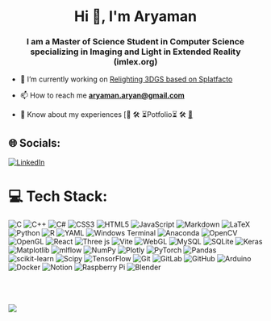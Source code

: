 <h1 align="center">Hi 👋, I'm Aryaman</h1>
<h3 align="center">I am a Master of Science Student in Computer Science specializing in Imaging and Light in Extended Reality (imlex.org)</h3>

- 🔭 I’m currently working on [Relighting 3DGS based on Splatfacto](https://github.com/AryamanSharma17/ReGauss_Nerfstudio)

- 📫 How to reach me **aryaman.aryan@gmail.com**

- 📄 Know about my experiences [🚧 🛠️ ⏳Potfolio⏳ 🛠️ [🚧](https://aryamansharma17.github.io/)

## 🌐 Socials:
[![LinkedIn](https://img.shields.io/badge/LinkedIn-%230077B5.svg?logo=linkedin&logoColor=white)](https://linkedin.com/in/https://www.linkedin.com/in/sharma-aryaman/) 

# 💻 Tech Stack:

![C](https://img.shields.io/badge/c-%2300599C.svg?style=flat&logo=c&logoColor=white) ![C++](https://img.shields.io/badge/c++-%2300599C.svg?style=flat&logo=c%2B%2B&logoColor=white) ![C#](https://img.shields.io/badge/c%23-%23239120.svg?style=flat&logo=csharp&logoColor=white) ![CSS3](https://img.shields.io/badge/css3-%231572B6.svg?style=flat&logo=css3&logoColor=white) ![HTML5](https://img.shields.io/badge/html5-%23E34F26.svg?style=flat&logo=html5&logoColor=white) ![JavaScript](https://img.shields.io/badge/javascript-%23323330.svg?style=flat&logo=javascript&logoColor=%23F7DF1E) ![Markdown](https://img.shields.io/badge/markdown-%23000000.svg?style=flat&logo=markdown&logoColor=white) ![LaTeX](https://img.shields.io/badge/latex-%23008080.svg?style=flat&logo=latex&logoColor=white) ![Python](https://img.shields.io/badge/python-3670A0?style=flat&logo=python&logoColor=ffdd54) ![R](https://img.shields.io/badge/r-%23276DC3.svg?style=flat&logo=r&logoColor=white) ![YAML](https://img.shields.io/badge/yaml-%23ffffff.svg?style=flat&logo=yaml&logoColor=151515) ![Windows Terminal](https://img.shields.io/badge/Windows%20Terminal-%234D4D4D.svg?style=flat&logo=windows-terminal&logoColor=white) ![Anaconda](https://img.shields.io/badge/Anaconda-%2344A833.svg?style=flat&logo=anaconda&logoColor=white) ![OpenCV](https://img.shields.io/badge/opencv-%23white.svg?style=flat&logo=opencv&logoColor=white) ![OpenGL](https://img.shields.io/badge/OpenGL-%23FFFFFF.svg?style=flat&logo=opengl) ![React](https://img.shields.io/badge/react-%2320232a.svg?style=flat&logo=react&logoColor=%2361DAFB) ![Three js](https://img.shields.io/badge/threejs-black?style=flat&logo=three.js&logoColor=white) ![Vite](https://img.shields.io/badge/vite-%23646CFF.svg?style=flat&logo=vite&logoColor=white) ![WebGL](https://img.shields.io/badge/WebGL-990000?logo=webgl&logoColor=white&style=flat) ![MySQL](https://img.shields.io/badge/mysql-4479A1.svg?style=flat&logo=mysql&logoColor=white) ![SQLite](https://img.shields.io/badge/sqlite-%2307405e.svg?style=flat&logo=sqlite&logoColor=white) ![Keras](https://img.shields.io/badge/Keras-%23D00000.svg?style=flat&logo=Keras&logoColor=white) ![Matplotlib](https://img.shields.io/badge/Matplotlib-%23ffffff.svg?style=flat&logo=Matplotlib&logoColor=black) ![mlflow](https://img.shields.io/badge/mlflow-%23d9ead3.svg?style=flat&logo=numpy&logoColor=blue) ![NumPy](https://img.shields.io/badge/numpy-%23013243.svg?style=flat&logo=numpy&logoColor=white) ![Plotly](https://img.shields.io/badge/Plotly-%233F4F75.svg?style=flat&logo=plotly&logoColor=white) ![PyTorch](https://img.shields.io/badge/PyTorch-%23EE4C2C.svg?style=flat&logo=PyTorch&logoColor=white) ![Pandas](https://img.shields.io/badge/pandas-%23150458.svg?style=flat&logo=pandas&logoColor=white) ![scikit-learn](https://img.shields.io/badge/scikit--learn-%23F7931E.svg?style=flat&logo=scikit-learn&logoColor=white) ![Scipy](https://img.shields.io/badge/SciPy-%230C55A5.svg?style=flat&logo=scipy&logoColor=%white) ![TensorFlow](https://img.shields.io/badge/TensorFlow-%23FF6F00.svg?style=flat&logo=TensorFlow&logoColor=white) ![Git](https://img.shields.io/badge/git-%23F05033.svg?style=flat&logo=git&logoColor=white) ![GitLab](https://img.shields.io/badge/gitlab-%23181717.svg?style=flat&logo=gitlab&logoColor=white) ![GitHub](https://img.shields.io/badge/github-%23121011.svg?style=flat&logo=github&logoColor=white) ![Arduino](https://img.shields.io/badge/-Arduino-00979D?style=flat&logo=Arduino&logoColor=white) ![Docker](https://img.shields.io/badge/docker-%230db7ed.svg?style=flat&logo=docker&logoColor=white) ![Notion](https://img.shields.io/badge/Notion-%23000000.svg?style=flat&logo=notion&logoColor=white) ![Raspberry Pi](https://img.shields.io/badge/-RaspberryPi-C51A4A?style=flat&logo=Raspberry-Pi) ![Blender](https://img.shields.io/badge/blender-%23F5792A.svg?style=flat&logo=blender&logoColor=white)

\
\
\
<tab>
![](https://github-readme-stats.vercel.app/api/top-langs/?username=aryamansharma17&theme=dark&hide_border=true&include_all_commits=false&count_private=true&layout=compact)


